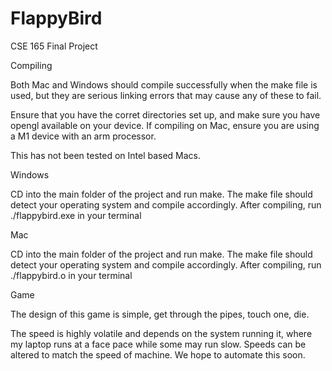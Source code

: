 # FlappyBird
CSE 165 Final Project

Compiling

Both Mac and Windows should compile successfully when the make file is used, but they are serious linking errors that may cause any of these to fail. 

Ensure that you have the corret directories set up, and make sure you have opengl available on your device. If compiling on Mac, ensure you are using a M1 device with an arm processor. 

This has not been tested on Intel based Macs.
 
Windows

CD into the main folder of the project and run make. The make file should detect your operating system and compile accordingly. After compiling, run ./flappybird.exe in your terminal
 
Mac

CD into the main folder of the project and run make. The make file should detect your operating system and compile accordingly. After compiling, run ./flappybird.o in your terminal


Game

The design of this game is simple, get through the pipes, touch one, die. 

The speed is highly volatile and depends on the system running it, where my laptop runs at a face pace while some may run slow. Speeds can be altered to match the speed of machine. We hope to automate this soon.